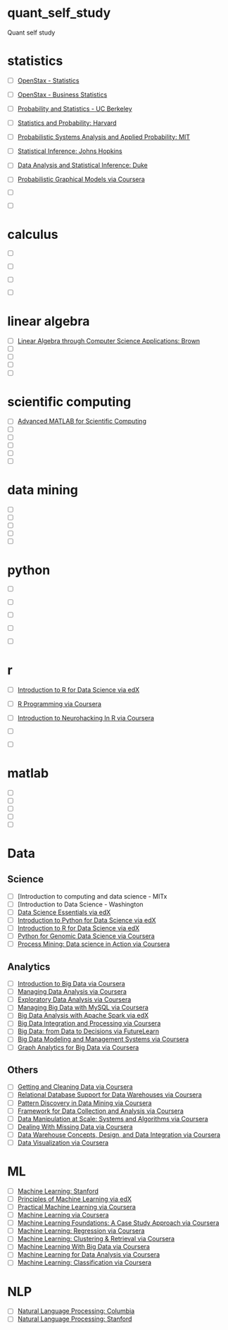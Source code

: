 # quant_self_study
Quant self study

# statistics
- [ ] [OpenStax - Statistics](https://openstax.org/details/books/introductory-statistics)
- [ ] [OpenStax - Business Statistics](https://openstax.org/details/books/introductory-business-statistics)
- [ ] [Probability and Statistics - UC Berkeley]()
- [ ] [Statistics and Probability: Harvard](https://www.youtube.com/playlist?list=PL2SOU6wwxB0uwwH80KTQ6ht66KWxbzTIo)
- [ ] [Probabilistic Systems Analysis and Applied Probability: MIT](http://ocw.mit.edu/courses/electrical-engineering-and-computer-science/6-041-probabilistic-systems-analysis-and-applied-probability-fall-2010/index.htm)
- [ ] [Statistical Inference: Johns Hopkins](https://www.coursera.org/course/statinference)
- [ ] [Data Analysis and Statistical Inference: Duke](https://www.coursera.org/course/statistics)
- [ ] [Probabilistic Graphical Models via Coursera](https://www.coursera.org/learn/probabilistic-graphical-models)
- [ ] []()
- [ ] []()


# calculus
- [ ] []()
- [ ] []()
- [ ] []()
- [ ] []()


# linear algebra
- [ ] [Linear Algebra through Computer Science Applications: Brown](https://www.coursera.org/course/matrix)
- [ ] []()
- [ ] []()
- [ ] []()
- [ ] []()

# scientific computing
- [ ] [Advanced MATLAB for Scientific Computing](https://lagunita.stanford.edu/courses/course-v1:Engineering+AdvMATLAB+Spring2019/about)
- [ ] []()
- [ ] []()
- [ ] []()
- [ ] []()
- [ ] []()

# data mining
- [ ] []()
- [ ] []()
- [ ] []()
- [ ] []()
- [ ] []()
# python
- [ ] []()
- [ ] []()
- [ ] []()
- [ ] []()
- [ ] []()


# r
- [ ] [Introduction to R for Data Science via edX]()
- [ ] [R Programming via Coursera](https://www.coursera.org/learn/r-programming)
- [ ] [Introduction to Neurohacking In R via Coursera](https://www.coursera.org/learn/neurohacking)
- [ ] []()
- [ ] []()


# matlab
- [ ] []()
- [ ] []()
- [ ] []()
- [ ] []()
- [ ] []()

# Data
## Science
- [ ] [Introduction to computing and data science - MITx
- [ ] [Introduction to Data Science - Washington
- [ ] [Data Science Essentials via edX](https://www.edx.org/course/data-science-essentials-microsoft-dat203-1x)
- [ ] [Introduction to Python for Data Science via edX](https://www.edx.org/course/introduction-python-data-science-microsoft-dat208x-2)
- [ ] [Introduction to R for Data Science via edX](https://www.edx.org/course/introduction-r-data-science-microsoft-dat204x-1)
- [ ] [Python for Genomic Data Science via Coursera](https://www.coursera.org/learn/python-genomics)
- [ ] [Process Mining: Data science in Action via Coursera](https://www.coursera.org/learn/process-mining)
## Analytics
- [ ] [Introduction to Big Data via Coursera](https://www.coursera.org/learn/big-data-introduction)
- [ ] [Managing Data Analysis via Coursera](https://www.coursera.org/learn/managing-data-analysis)
- [ ] [Exploratory Data Analysis via Coursera](https://www.coursera.org/learn/exploratory-data-analysis)
- [ ] [Managing Big Data with MySQL via Coursera](https://www.coursera.org/learn/analytics-mysql)
- [ ] [Big Data Analysis with Apache Spark via edX](https://www.edx.org/course/big-data-analysis-apache-spark-uc-berkeleyx-cs110x)
- [ ] [Big Data Integration and Processing via Coursera](https://www.coursera.org/learn/big-data-integration-processing)
- [ ] [Big Data: from Data to Decisions via FutureLearn](http://www.futurelearn.com/courses/big-data-decisions)
- [ ] [Big Data Modeling and Management Systems via Coursera](https://www.coursera.org/learn/big-data-management)
- [ ] [Graph Analytics for Big Data via Coursera](https://www.coursera.org/learn/big-data-graph-analytics)
## Others
- [ ] [Getting and Cleaning Data via Coursera](https://www.coursera.org/learn/data-cleaning)
- [ ] [Relational Database Support for Data Warehouses via Coursera](https://www.coursera.org/learn/dwrelational)
- [ ] [Pattern Discovery in Data Mining via Coursera](https://www.coursera.org/learn/data-patterns)
- [ ] [Framework for Data Collection and Analysis via Coursera](https://www.coursera.org/learn/data-collection-framework)
- [ ] [Data Manipulation at Scale: Systems and Algorithms via Coursera](https://www.coursera.org/learn/data-manipulation)
- [ ] [Dealing With Missing Data via Coursera](https://www.coursera.org/learn/missing-data)
- [ ] [Data Warehouse Concepts, Design, and Data Integration via Coursera](https://www.coursera.org/learn/dwdesign)
- [ ] [Data Visualization via Coursera](https://www.coursera.org/learn/datavisualization)

# ML 

- [ ] [Machine Learning: Stanford](https://www.coursera.org/course/ml)
- [ ] [Principles of Machine Learning via edX](https://www.edx.org/course/principles-machine-learning-microsoft-dat203-2x)
- [ ] [Practical Machine Learning via Coursera](https://www.coursera.org/learn/practical-machine-learning)
- [ ] [Machine Learning via Coursera](https://www.coursera.org/learn/machine-learning)
- [ ] [Machine Learning Foundations: A Case Study Approach via Coursera](https://www.coursera.org/learn/ml-foundations)
- [ ] [Machine Learning: Regression via Coursera](https://www.coursera.org/learn/ml-regression)
- [ ] [Machine Learning: Clustering & Retrieval via Coursera](https://www.coursera.org/learn/ml-clustering-and-retrieval)
- [ ] [Machine Learning With Big Data via Coursera](https://www.coursera.org/learn/big-data-machine-learning)
- [ ] [Machine Learning for Data Analysis via Coursera](https://www.coursera.org/learn/machine-learning-data-analysis)
- [ ] [Machine Learning: Classification via Coursera](https://www.coursera.org/learn/ml-classification)

# NLP
- [ ] [Natural Language Processing: Columbia](https://www.coursera.org/course/nlangp)
- [ ] [Natural Language Processing: Stanford](http://see.stanford.edu/see/courseinfo.aspx?coll=63480b48-8819-4efd-8412-263f1a472f5a)
